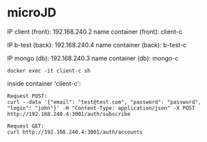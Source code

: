 # microJD

IP client (front): 192.168.240.2
name container (front): client-c

IP b-test (back): 192.168.240.4
name container (back): b-test-c

IP mongo (db): 192.168.240.3
name container (db): mongo-c

`docker exec -it client-c sh`

inside container 'client-c':

    Request POST:
    curl --data '{"email": "test@test.com", "password": "password", "login": "john"}' -H "Content-Type: application/json" -X POST http://192.168.240.4:3001/auth/subscribe

    Request GET:
    curl http://192.168.240.4:3001/auth/accounts

